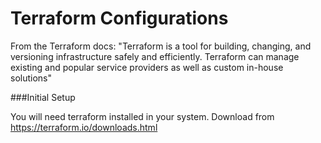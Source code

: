 Terraform Configurations
========================

From the Terraform docs: "Terraform is a tool for building, changing, and versioning infrastructure safely and efficiently.
Terraform can manage existing and popular service providers as well as custom in-house solutions"

###Initial Setup

You will need terraform installed in your system. Download from https://terraform.io/downloads.html